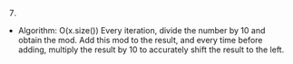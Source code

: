 7.

- Algorithm: O(x.size())
  Every iteration, divide the number by 10 and obtain the mod. Add this mod to the result, and every time before adding, multiply the result by 10 to accurately shift the result to the left.
